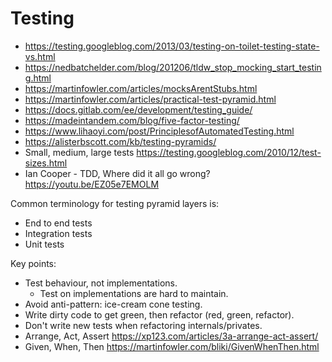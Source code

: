 # Testing
- https://testing.googleblog.com/2013/03/testing-on-toilet-testing-state-vs.html
- https://nedbatchelder.com/blog/201206/tldw_stop_mocking_start_testing.html
- https://martinfowler.com/articles/mocksArentStubs.html
- https://martinfowler.com/articles/practical-test-pyramid.html
- https://docs.gitlab.com/ee/development/testing_guide/
- https://madeintandem.com/blog/five-factor-testing/
- https://www.lihaoyi.com/post/PrinciplesofAutomatedTesting.html
- https://alisterbscott.com/kb/testing-pyramids/
- Small, medium, large tests https://testing.googleblog.com/2010/12/test-sizes.html
- Ian Cooper - TDD, Where did it all go wrong? https://youtu.be/EZ05e7EMOLM

Common terminology for testing pyramid layers is:
* End to end tests
* Integration tests
* Unit tests

Key points:
- Test behaviour, not implementations.
    - Test on implementations are hard to maintain.
- Avoid anti-pattern: ice-cream cone testing.
- Write dirty code to get green, then refactor (red, green, refactor).
- Don't write new tests when refactoring internals/privates.
- Arrange, Act, Assert https://xp123.com/articles/3a-arrange-act-assert/
- Given, When, Then https://martinfowler.com/bliki/GivenWhenThen.html
